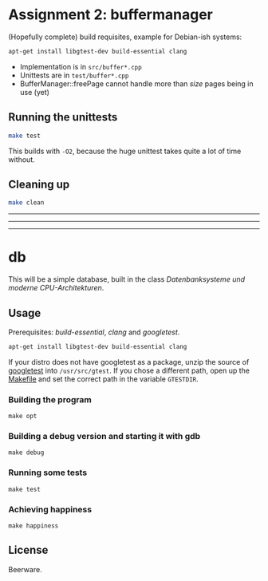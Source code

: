 # Assignment 2: buffermanager

(Hopefully complete) build requisites, example for Debian-ish systems:
```bash
apt-get install libgtest-dev build-essential clang
```

- Implementation is in `src/buffer*.cpp`
- Unittests are in `test/buffer*.cpp`
- BufferManager::freePage cannot handle more than _size_ pages being in use (yet)

## Running the unittests

```bash
make test
```

This builds with `-O2`, because the huge unittest takes quite a lot of time without.

## Cleaning up

```bash
make clean
```


---

---

---

# db

This will be a simple database, built in the class _Datenbanksysteme und moderne CPU-Architekturen_.

## Usage

Prerequisites: _build-essential_, _clang_ and _googletest_.

```bash
apt-get install libgtest-dev build-essential clang
```

If your distro does not have googletest as a package, unzip the source of [googletest][gtest] into `/usr/src/gtest`. If you chose a different path, open up the [Makefile][makefile] and set the correct path in the variable `GTESTDIR`.

[gtest]: https://code.google.com/p/googletest/downloads/list
[makefile]: https://bitbucket.org/cfstras/db/src/master/Makefile

### Building the program

    make opt

### Building a debug version and starting it with gdb

    make debug

### Running some tests

    make test

### Achieving happiness

    make happiness

## License

Beerware.

